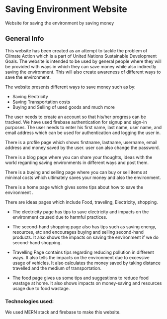 # Saving Environment Website

Website for saving the environment by saving money

## General Info
This website has been created as an attempt to tackle the problem of Climate Action which is a part of United Nations Sustainable Development Goals. The website is intended to be used by general people where they will be provided with ways in which they can save money while also indirectly saving the environment. This will also create awareness of different ways to save the environment. 

The website presents different ways to save money such as by:

* Saving Electricity
* Saving Transportation costs
* Buying and Selling of used goods and much more

The user needs to create an account so that his/her progress can be tracked. We have used firebase authentication for signup and sign-in purposes. The user needs to enter his first name, last name, user name, and email address which can be used for authentication and logging the user in. 

There is a profile page which shows firstname, lastname, username, email address and money saved by the user. user can also change the password. 

There is a blog page where you can share your thoughts, ideas with the world regarding saving environments in different ways and post them.

There is a buying and selling page where you can buy or sell items at minimal costs which ultimately saves your money and also the environment.

There is a home page which gives some tips about how to save the environment .

There are ideas pages which include Food, traveling, Electricity, shopping.

* The electricity page has tips to save electricity and impacts on the environment caused due to harmful practices. 

* The second-hand shopping page also has tips such as saving energy, resources, etc and encourages buying and selling second-hand products. It also shows the impacts on saving the environment if we do second-hand shopping.

* Travelling Page contains tips regarding reducing pollution in different ways. It also tells the impacts on the environment due to excessive usage of vehicles. It also calculates the money saved by taking distance travelled and the medium of transportation.

* The food page gives us some tips and suggestions to reduce food wastage at home. It also shows impacts on money-saving and resources usage due to food wastage.

### Technologies used:
We used MERN stack and firebase to make this website.





